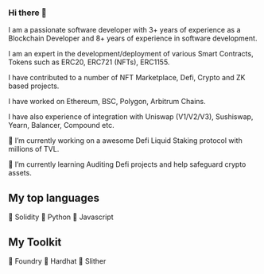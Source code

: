 ### Hi there 👋
I am a passionate software developer with 3+ years of experience as a Blockchain Developer and 8+ years of experience in software development.

I am an expert in the development/deployment of various Smart Contracts, Tokens such as ERC20, ERC721 (NFTs), ERC1155.

I have contributed to a number of NFT Marketplace, Defi, Crypto and ZK based projects.

I have worked on Ethereum, BSC, Polygon, Arbitrum Chains.

I have also experience of integration with Uniswap (V1/V2/V3), Sushiswap, Yearn, Balancer, Compound etc.

🔭 I’m currently working on a awesome Defi Liquid Staking protocol with millions of TVL.

🌱 I’m currently learning Auditing Defi projects and help safeguard crypto assets.

## My top languages
🚀	Solidity
🚀	Python
🚀	Javascript

## My Toolkit
🚀	Foundry
🚀	Hardhat
🚀	Slither

